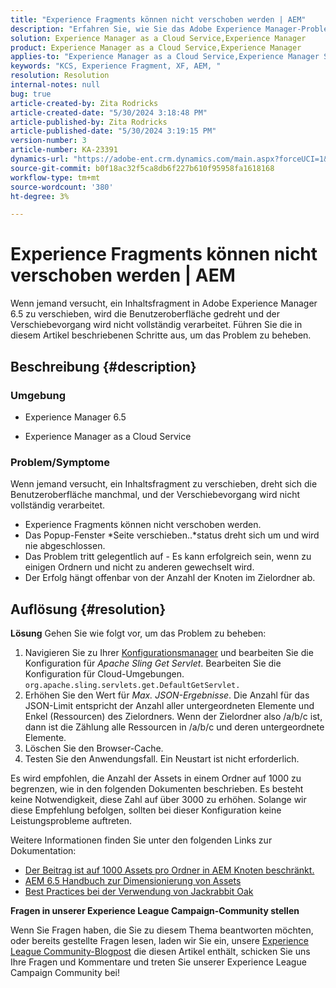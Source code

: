```yaml
---
title: "Experience Fragments können nicht verschoben werden | AEM"
description: "Erfahren Sie, wie Sie das Adobe Experience Manager-Problem beheben können, bei dem das Verschieben eines Experience Fragment-Prozesses nie abgeschlossen wird."
solution: Experience Manager as a Cloud Service,Experience Manager
product: Experience Manager as a Cloud Service,Experience Manager
applies-to: "Experience Manager as a Cloud Service,Experience Manager Sites,Experience Manager 6.5"
keywords: "KCS, Experience Fragment, XF, AEM, "
resolution: Resolution
internal-notes: null
bug: true
article-created-by: Zita Rodricks
article-created-date: "5/30/2024 3:18:48 PM"
article-published-by: Zita Rodricks
article-published-date: "5/30/2024 3:19:15 PM"
version-number: 3
article-number: KA-23391
dynamics-url: "https://adobe-ent.crm.dynamics.com/main.aspx?forceUCI=1&pagetype=entityrecord&etn=knowledgearticle&id=76e63ee4-971e-ef11-840a-000d3a372703"
source-git-commit: b0f18ac32f5ca8db6f227b610f95958fa1618168
workflow-type: tm+mt
source-wordcount: '380'
ht-degree: 3%

---
```


# Experience Fragments können nicht verschoben werden | AEM


Wenn jemand versucht, ein Inhaltsfragment in Adobe Experience Manager 6.5 zu verschieben, wird die Benutzeroberfläche gedreht und der Verschiebevorgang wird nicht vollständig verarbeitet. Führen Sie die in diesem Artikel beschriebenen Schritte aus, um das Problem zu beheben.

## Beschreibung {#description}


### <b>Umgebung</b>

- Experience Manager 6.5


- Experience Manager as a Cloud Service




### <b>Problem/Symptome</b>

Wenn jemand versucht, ein Inhaltsfragment zu verschieben, dreht sich die Benutzeroberfläche manchmal, und der Verschiebevorgang wird nicht vollständig verarbeitet.

- Experience Fragments können nicht verschoben werden.
- Das Popup-Fenster *Seite verschieben..*status dreht sich um und wird nie abgeschlossen.
- Das Problem tritt gelegentlich auf - Es kann erfolgreich sein, wenn zu einigen Ordnern und nicht zu anderen gewechselt wird.
- Der Erfolg hängt offenbar von der Anzahl der Knoten im Zielordner ab.





## Auflösung {#resolution}

<b>Lösung</b>
Gehen Sie wie folgt vor, um das Problem zu beheben:



1. Navigieren Sie zu Ihrer [Konfigurationsmanager](http://localhost:4502/system/console/configMgr) und bearbeiten Sie die Konfiguration für *Apache Sling Get Servlet*. Bearbeiten Sie die Konfiguration für Cloud-Umgebungen. `org.apache.sling.servlets.get.DefaultGetServlet.`
2. Erhöhen Sie den Wert für *Max. JSON-Ergebnisse*. Die Anzahl für das JSON-Limit entspricht der Anzahl aller untergeordneten Elemente und Enkel (Ressourcen) des Zielordners. Wenn der Zielordner also /a/b/c ist, dann ist die Zählung alle Ressourcen in /a/b/c und deren untergeordnete Elemente.
3. Löschen Sie den Browser-Cache.
4. Testen Sie den Anwendungsfall. Ein Neustart ist nicht erforderlich.


Es wird empfohlen, die Anzahl der Assets in einem Ordner auf 1000 zu begrenzen, wie in den folgenden Dokumenten beschrieben. Es besteht keine Notwendigkeit, diese Zahl auf über 3000 zu erhöhen. Solange wir diese Empfehlung befolgen, sollten bei dieser Konfiguration keine Leistungsprobleme auftreten.

Weitere Informationen finden Sie unter den folgenden Links zur Dokumentation:

- [Der Beitrag ist auf 1000 Assets pro Ordner in AEM Knoten beschränkt.](https://experienceleague.adobe.com/docs/experience-cloud-kcs/kbarticles/KA-21172.html)
- [AEM 6.5 Handbuch zur Dimensionierung von Assets](https://experienceleague.adobe.com/docs/experience-manager-65/assets/administer/assets-sizing-guide.html)
- [Best Practices bei der Verwendung von Jackrabbit Oak](https://jackrabbit.apache.org/oak/docs/dos_and_donts.html)




<b>Fragen in unserer Experience League Campaign-Community stellen</b>

Wenn Sie Fragen haben, die Sie zu diesem Thema beantworten möchten, oder bereits gestellte Fragen lesen, laden wir Sie ein, unsere [Experience League Community-Blogpost](https://experienceleaguecommunities.adobe.com/t5/adobe-experience-manager-blogs/introducing-top-kcs-articles-curated-for-your-aem/ba-p/672734#M1180) die diesen Artikel enthält, schicken Sie uns Ihre Fragen und Kommentare und treten Sie unserer Experience League Campaign Community bei!


